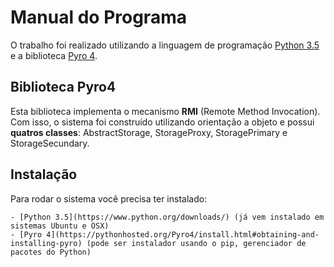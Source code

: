 # Manual do Programa

O trabalho foi realizado utilizando a linguagem de programação [Python 3.5](https://www.python.org/) e a biblioteca [Pyro 4](https://pythonhosted.org/Pyro4/index.html).


## Biblioteca Pyro4

Esta biblioteca implementa o mecanismo **RMI** (Remote Method Invocation). Com isso, o sistema foi construído utilizando orientação a objeto e possui **quatros classes**: AbstractStorage, StorageProxy, StoragePrimary e StorageSecundary.

## Instalação

Para rodar o sistema você precisa ter instalado:

    - [Python 3.5](https://www.python.org/downloads/) (já vem instalado em sistemas Ubuntu e OSX)
    - [Pyro 4](https://pythonhosted.org/Pyro4/install.html#obtaining-and-installing-pyro) (pode ser instalador usando o pip, gerenciador de pacotes do Python)

